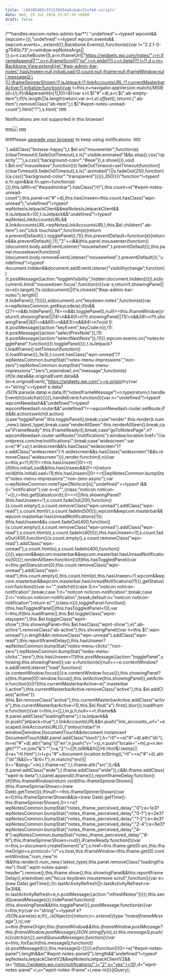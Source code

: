 ```yaml
---
title: 'c84385483c3f2170d34a6c6abc51efe6-scripts'
date: Wed, 25 Jul 2018 23:07:39 +0000
draft: false
---
```


/\*\*handles:wpcom-notes-admin-bar\*\*/ "undefined"==typeof wpcom&&(wpcom={}),"undefined"==typeof wpcom.events&&(wpcom.events=_.extend({},Backbone.Events)),function(e){var t="2.2.1-0-g7040c73",n=window.wpNotesArgs||{},s=n.cacheBuster||t,a=n.iframeUrl||"https://widgets.wp.com/notes/",i=n.iframeAppend||"",o=n.iframeScroll||"no",r=n.wide||!1,c=n.beta||!1,l=!1,d,u,m=Backbone.View.extend({el:"#wp-admin-bar-notes",hasUnseen:null,initialLoad:!0,count:null,iframe:null,iframeWindow:null,messageQ:\[\],iframeSpinnerShown:!1,isJetpack:!1,linkAccountsURL:!1,currentMasterbarActive:!1,initialize:function(){var t=this,n=navigator.appVersion.match(/MSIE (d+)/);if(n&&parseInt(n\[1\],10)<8){var s=t.$("#"+d),a=t.$(".ab-empty-item");if(!s.length||!a.length)return;var o=t.$el.offset();return t.$(".ab-item").removeClass("ab-item"),t.$("#wpnt-notes-unread-count").html("?"),s.html(' ttttt

Notifications are not supported in this browser!

ttttt![](http://i2.wp.com/wordpress.com/wp-content/mu-plugins/notes/images/jetpack-notes-2x.png) ttttt

tttttPlease [upgrade your browser](http://browsehappy.com) to keep using notifications. ttttt

').addClass("browse-happy"),t.$el.on("mouseenter",function(e){clearTimeout(t.fadeOutTimeout),s.is(":visible:animated")&&s.stop().css("opacity",""),a.css({"background-color":"#eee"}),s.show()}),void t.$el.on("mouseleave",function(){t.fadeOutTimeout=setTimeout(function(){clearTimeout(t.fadeOutTimeout),s.is(":animated")||s.fadeOut(250,function(){a.css({"background-color":"transparent"})})},350)})}"function"!=typeof e.fn.spin&&(e.fn.spin=function(e){}),this.isRtl=e("#wpadminbar").hasClass("rtl"),this.count=e("#wpnt-notes-unread-count"),this.panel=e("#"+d),this.hasUnseen=this.count.hasClass("wpn-unread"),"undefined"!=typeof wpNotesIsJetpackClient&&wpNotesIsJetpackClient&&(t.isJetpack=!0),t.isJetpack&&"undefined"!=typeof wpNotesLinkAccountsURL&&(t.linkAccountsURL=wpNotesLinkAccountsURL),this.$el.children(".ab-item").on("click touchstart",function(e){return e.preventDefault(),t.togglePanel(),!1}),this.preventDefault=function(e){return e&&e.preventDefault(),!1},"2"==i&&(this.panel.mouseenter(function(){document.body.addEventListener("mousewheel",t.preventDefault)}),this.panel.mouseleave(function(){document.body.removeEventListener("mousewheel",t.preventDefault)}),"undefined"!=typeof document.hidden&&document.addEventListener("visibilitychange",function(){t.postMessage({action:"toggleVisibility",hidden:document.hidden})})),e(document).bind("mousedown focus",function(n){var s;return!t.showingPanel||(s=e(n.target),!!s.is(document)||(!!s.closest("#wp-admin-bar-notes").length||(t.hidePanel(),!1)))}),e(document).on("keydown.notes",function(e){var n=wpNotesCommon.getKeycode(e);if(n&&(27==n&&t.hidePanel(),78==n&&t.togglePanel(),null!==this.iframeWindow))return!t.showingPanel||74!=n&&40!=n?!t.showingPanel||75!=n&&38!=n?!t.showingPanel||82!=n&&65!=n&&83!=n&&84!=n?void 0:(t.postMessage({action:"keyEvent",keyCode:n}),!1):(t.postMessage({action:"selectPrevNote"}),!1):(t.postMessage({action:"selectNextNote"}),!1)}),wpcom.events.on("notes:togglePanel",function(){t.togglePanel()}),t.isJetpack?t.loadIframe():setTimeout(function(){t.loadIframe()},3e3),t.count.hasClass("wpn-unread")?wpNotesCommon.bumpStat("notes-menu-impressions","non-zero"):wpNotesCommon.bumpStat("notes-menu-impressions","zero"),e(window).on("message",function(e){if(!e.data&&e.originalEvent.data&&(e=e.originalEvent),"https://widgets.wp.com"==e.origin)try{var n="string"==typeof e.data?JSON.parse(e.data):e.data;if("notesIframeMessage"!=n.type)return;t.handleEvent(n)}catch(e){}})},handleEvent:function(t){var n="undefined"!=typeof wpcomNewdash&&"undefined"!=typeof wpcomNewdash.router&&"undefined"!==wpcomNewdash.router.setRoute;if(t&&t.action)switch(t.action){case"togglePanel":this.togglePanel();break;case"render":this.render(t.num\_new,t.latest\_type);break;case"renderAllSeen":this.renderAllSeen();break;case"iFrameReady":this.iFrameReady(t);break;case"goToNotesPage":n?wpcomNewdash.router.setRoute("/notifications"):window.location.href="//wordpress.com/me/notifications/";break;case"widescreen":var s=e("#"+u);t.widescreen&&!s.hasClass("widescreen")?s.addClass("widescreen"):!t.widescreen&&s.hasClass("widescreen")&&s.removeClass("widescreen")}},render:function(t,n){var s=this,a=!1;if(!1!==this.hasUnseen||0!==t){if(this.initialLoad&&this.hasUnseen&&0!==t)return void(this.initialLoad=!1);this.hasUnseen||0===t||wpNotesCommon.bumpStat("notes-menu-impressions","non-zero-async");var i=wpNotesCommon.noteType2Noticon\[n\];"undefined"==typeof i&&(i="notification");var o=e("",{class:"noticon noticon-"+i}),r=this.getStatusIcon(t);0===t||this.showingPanel?(this.hasUnseen=!1,s.count.fadeOut(200,function(){s.count.empty(),s.count.removeClass("wpn-unread").addClass("wpn-read"),s.count.html(r),s.count.fadeIn(500)}),wpcom&&wpcom.masterbar&&wpcom.masterbar.hasUnreadNotifications(!1)):(this.hasUnseen&&s.count.fadeOut(400,function(){s.count.empty(),s.count.removeClass("wpn-unread").addClass("wpn-read"),s.count.html(o),s.count.fadeIn(400)}),this.hasUnseen=!0,s.count.fadeOut(400,function(){s.count.empty(),s.count.removeClass("wpn-read").addClass("wpn-unread"),s.count.html(o),s.count.fadeIn(400,function(){})}),wpcom&&wpcom.masterbar&&wpcom.masterbar.hasUnreadNotifications(!0))}},renderAllSeen:function(){if(this.hasToggledPanel){var e=this.getStatusIcon(0);this.count.removeClass("wpn-unread").addClass("wpn-read"),this.count.empty(),this.count.html(e),this.hasUnseen=!1,wpcom&&wpcom.masterbar&&wpcom.masterbar.hasUnreadNotifications(!1)}},getStatusIcon:function(t){var n="";switch(t){case 0:n="noticon noticon-notification";break;case 1:n="noticon noticon-notification";break;case 2:n="noticon noticon-notification";break;default:n="noticon noticon-notification"}return e("",{class:n})},togglePanel:function(){this.hasToggledPanel||(this.hasToggledPanel=!0);var t=this;if(this.loadIframe(),this.$el.toggleClass("wpnt-stayopen"),this.$el.toggleClass("wpnt-show"),this.showingPanel=this.$el.hasClass("wpnt-show"),e(".ab-active").removeClass("ab-active"),this.showingPanel){var n=this.$(".wpn-unread");n.length&&n.removeClass("wpn-unread").addClass("wpn-read"),this.reportIframeDelay(),this.hasUnseen?wpNotesCommon.bumpStat("notes-menu-clicks","non-zero"):wpNotesCommon.bumpStat("notes-menu-clicks","zero"),this.hasUnseen=!1}this.postMessage({action:"togglePanel",showing:this.showingPanel});var s=function(e){null===e.contentWindow?e.addEventListener("load",function(){e.contentWindow.focus()}):e.contentWindow.focus()};this.showingPanel?s(this.iframe\[0\]):window.focus(),this.setActive(this.showingPanel)},setActive:function(t){t?(this.currentMasterbarActive=e(".masterbar li.active"),this.currentMasterbarActive.removeClass("active"),this.$el.addClass("active")):(this.$el.removeClass("active"),this.currentMasterbarActive.addClass("active"),this.currentMasterbarActive=!1),this.$el.find("a").first().blur()},loadIframe:function(){var t=this,n=\[\],l,m,p,h;null===t.iframe&&(t.panel.addClass("loadingIframe"),t.isJetpack&&(n.push("jetpack=true"),t.linkAccountsURL&&n.push("link\_accounts\_url="+escape(t.linkAccountsURL))),("ontouchstart"in window||window.DocumentTouch&&document instanceof DocumentTouch)&&t.panel.addClass("touch"),h="rtl"==e("#"+d).attr("dir"),m=e("#"+d).attr("lang")||"en",n.push("v="+s),n.push("locale="+m),p=n.length?"?"+n.join("&"):"",l=a,"2"!=i||!t.isRtl&&!h||/rtl.html$/.test(a)||(l=a+"rtl.html"),l=l+p+"#"+document.location.toString(),"rtl"==e("#"+d).attr("dir")&&(l+="&rtl=1"),m.match(/^en/)||(l+="&lang="+m),t.iframe=e(''),t.iframe.attr("src",l),r&&(t.panel.addClass("wide"),t.iframe.addClass("wide")),c&&t.iframe.addClass("wpnt-is-beta"),t.panel.append(t.iframe))},reportIframeDelay:function(){if(!this.iframeWindow)return void(this.iframeSpinnerShown||(this.iframeSpinnerShown=(new Date).getTime()));if(null!==this.iframeSpinnerShown){var e=0;this.iframeSpinnerShown&&(e=(new Date).getTime()-this.iframeSpinnerShown),0===e?wpNotesCommon.bumpStat("notes\_iframe\_perceived\_delay","0"):e<1e3?wpNotesCommon.bumpStat("notes\_iframe\_perceived\_delay","0-1"):e<2e3?wpNotesCommon.bumpStat("notes\_iframe\_perceived\_delay","1-2"):e<4e3?wpNotesCommon.bumpStat("notes\_iframe\_perceived\_delay","2-4"):e<8e3?wpNotesCommon.bumpStat("notes\_iframe\_perceived\_delay","4-8"):wpNotesCommon.bumpStat("notes\_iframe\_perceived\_delay","8-N"),this.iframeSpinnerShown=null}},iFrameReady:function(t){var n=this,s=document.createElement("a");s.href=this.iframe.get(0).src,this.iframeOrigin=s.protocol+"//"+s.host,this.iframeWindow=this.iframe.get(0).contentWindow,"num\_new"in t&&this.render(t.num\_new,t.latest\_type),this.panel.removeClass("loadingIframe").find(".wpnt-notes-panel-header").remove(),this.iframe.show(),this.showingPanel&&this.reportIframeDelay(),e(window).on("focus keydown mousemove scroll",function(){var e=(new Date).getTime();(!n.lastActivityRefresh||n.lastActivityRefresh<e-5e3)&&(n.lastActivityRefresh=e,n.postMessage({action:"refreshNotes"}))}),this.sendQueuedMessages()},hidePanel:function(){this.showingPanel&&this.togglePanel()},postMessage:function(e){var t=this;try{var n="string"==typeof e?JSON.parse(e):e;if(!\_.isObject(n))return;n=_.extend({type:"notesIframeMessage"},n);var s=this.iframeOrigin;this.iframeWindow&&this.iframeWindow.postMessage?this.iframeWindow.postMessage(JSON.stringify(n),s):this.messageQ.push(n)}catch(e){}},sendQueuedMessages:function(){var e=this;_.forEach(this.messageQ,function(t){e.postMessage(t)}),this.messageQ=\[\]}});e(function(){0==e("#wpnt-notes-panel").length&&e("#wpnt-notes-panel2").length&&"undefined"!=typeof wpNotesIsJetpackClientV2&&wpNotesIsJetpackClientV2&&(a="https://widgets.wp.com/notifications/",i="2",o="yes",r=!0),d="wpnt-notes-panel"+i,u="wpnt-notes-iframe"+i,new m})}(jQuery);